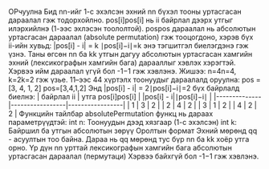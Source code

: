 ОРчуулна
Бид nn-ийг 1-с эхэлсэн эхний nn бүхэл тооны уртасгасан дараалал гэж тодорхойлно. pos[i]pos[i] нь ii байрлал дээрх утгыг илэрхийлнэ (1-ээс эхлэсэн тоололтой). pospos дараалал нь абсолютын уртасгасан дараалал (absolute permutation) гэж тооцогдоно, хэрэв бүх ii-ийн хувьд: |pos[i] - i| = k ∣pos[i]−i∣=k энэ тэгшитгэл биелэгдэнэ гэж үзнэ. Таны өгсөн nn ба kk утгын дагуу абсолютын уртасгасан хамгийн эхний (лексикографын хамгийн бага) дарааллыг хэвлэх хэрэгтэй. Хэрвээ ийм дараалал үгүй бол -1−1 гэж хэвлэнэ. Жишээ: n=4n=4, k=2k=2 гэж үзье. 11–ээс 44 хүртэлх тоонуудыг дараалалд оруулна: pos = [3, 4, 1, 2] pos=[3,4,1,2] Энд |pos[i] - i| = 2∣pos[i]−i∣=2 бүх байрлалд биелнэ: | байрлал ii | утга pos[i]pos[i] | |pos[i] - i|∣pos[i]−i∣ | |--------------|-----------------|-----------------| | 1 | 3 | 2 | | 2 | 4 | 2 | | 3 | 1 | 2 | | 4 | 2 | 2 | Функцийн тайлбар absolutePermutation функц нь дараах параметрүүдтэй: int n: Тоонуудын дээд хязгаар (1-с эхэлсэн) int k: Байршил ба утгын абсолютын зөрүү Оролтын формат Эхний мөрөнд qq - асуултын тоо байна. Дараа нь qq мөрөнд тус бүр nn ба kk хоёр утга орно. Үр дүн nn урттай лексикографын хамгийн бага абсолютын уртасгасан дараалал (пермутаци) Хэрвээ байхгүй бол -1−1 гэж хэвлэнэ.